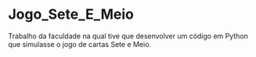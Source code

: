 # Jogo_Sete_E_Meio
Trabalho da faculdade na qual tive que desenvolver um código em Python que simulasse o jogo de cartas Sete e Meio.
